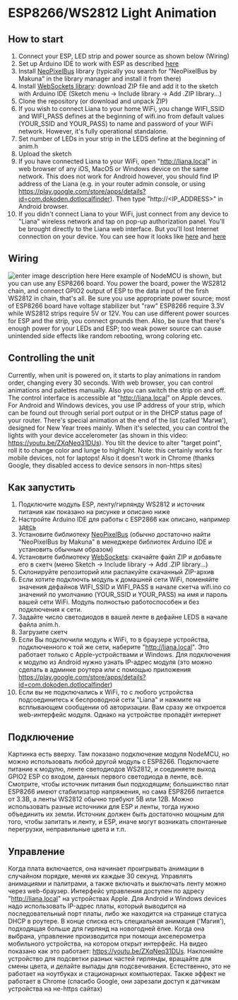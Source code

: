 # ESP8266/WS2812 Light Animation
## How to start
1. Connect your ESP, LED strip and power source as shown below (Wiring)
1. Set up Arduino IDE to work with ESP as described [here](https://randomnerdtutorials.com/how-to-install-esp8266-board-arduino-ide/)
1. Install [NeoPixelBus](https://github.com/Makuna/NeoPixelBus) library (typically you search for "NeoPixelBus by Makuna" in the library manager and install it from there)
1. Install [WebSockets library](https://github.com/Links2004/arduinoWebSockets/tree/ATmega): download ZIP file and add it to the sketch with Arduino IDE (Sketch menu -> Include library -> Add .ZIP library...)
1. Clone the repository (or download and unpack ZIP)
1. If you wish to connect Liana to your home WiFi, you change WIFI_SSID and WIFI_PASS defines at the beginning of wifi.ino from default values (YOUR_SSID and YOUR_PASS) to name and password of your WiFi network. However, it's fully operational standalone.
1. Set number of LEDs in your strip in the LEDS define at the beginning of anim.h
1. Upload the sketch
1. If you have connected Liana to your WiFi, open "http://liana.local" in web browser of any iOS, MacOS or Windows device on the same network. This does not work for Android however, you should find IP address of the Liana (e.g. in your router admin console, or using https://play.google.com/store/apps/details?id=com.dokoden.dotlocalfinder). Then type "http://<IP_ADDRESS>" in Android browser.
1. If you didn't connect Liana to your WiFi, just connect from any device to "Liana" wireless network and tap on pop-up authorization panel. You'll be brought directly to the Liana web interface. But you'll lost Internet connection on your device.
You can see how it looks like [here](https://youtu.be/if178oluID4) and [here](https://youtu.be/ZXqNeq31DUs)

## Wiring
![enter image description here](https://raw.githubusercontent.com/Vasil-Pahomov/Liana/master/Diagram.png)
Here example of NodeMCU is shown, but you can use any ESP8266 board. You power the board, power the WS2812 chain, and connect GPIO2 output of ESP to the data input of the firsh WS2812 in chain, that's all.
Be sure you use appropriate power source; most of ESP8266 board have voltage stabilizer but "raw" ESP8266 require 3.3V while WS2812 strips require 5V or 12V. You can use different power sources for ESP and the strip, you connect grounds then. Also, be sure that there's enough power for your LEDs and ESP; too weak power source can cause unintended side effects like random rebooting, wrong coloring etc.

## Controlling the unit
Currently, when unit is powered on, it starts to play animations in random order, changing every 30 seconds. With web browser, you can control animations and palettes manually. Also you can switch the strip on and off.
The control interface is accessible at "http://liana.local" on Apple devces. For Android and Windows devices, you use IP address of your strip, which can be found out through serial port output or in the DHCP status page of your router.
There's special animation at the end of the list (called 'Магия'), designed for New Year trees mainly. When it's selected, you can control the lights with your device accelerometer (as shown in this video: https://youtu.be/ZXqNeq31DUs). You tilt the device to alter "target point", roll it to change color and lunge to highlight.
Note: this certainly works for mobile devices, not for laptops! Also it doesn't work in Chrome (thanks Google, they disabled access to device sensors in non-https sites)

## Как запустить
1. Подключите модуль ESP, ленту/гирлянду WS2812 и источник питания как показано на рисунке и описано ниже
1. Настройте Arduino IDE для работы с ESP2866 как описано, например [здесь](http://geekmatic.in.ua/Arduino_IDE_with_WiFi_ESP8266)
1. Установите библиотеку [NeoPixelBus](https://github.com/Makuna/NeoPixelBus) (обычно достаточно найти "NeoPixelBus by Makuna" в менеджере библиотек Arduino IDE и установить обычным образом)
1. Установите библиотеку [WebSockets](https://github.com/Links2004/arduinoWebSockets/tree/ATmega): скачайте файл ZIP и добавьте его в скетч (меню Sketch -> Include library -> Add .ZIP library...)
1. Склонируйте репозиторий или распакуйте скачанный ZIP-архив
1. Если хотите подключть модуль к домашней сети WiFi, поменяйте значения дефайнов WIFI_SSID и WIFI_PASS в начале скетча wifi.ino со значений по умолчанию (YOUR_SSID и YOUR_PASS) на имя и пароль вашей сети WiFi. Модуль полностью работоспособен и без подключения к сети.
1. Задайте число светодиодов в вашей ленте в дефайне LEDS в начале файла anim.h.
1. Загрузите скетч
1. Если Вы подключили модуль к WiFi, то в браузере устройства, подключенного к той же сети, наберите "http://liana.local". Это работает только с Apple-устройствами и Windows. Для подключения к модулю из Android нужно узнать IP-адрес модуля (это можно сделать в админке роутера или с помощью приложения https://play.google.com/store/apps/details?id=com.dokoden.dotlocalfinder)
1. Если вы не подключались к WiFi, то с любого устройства подсоединитесь к беспроводной сети "Liana" и нажмите на всплывающем сообщении об авторизации. Вам сразу же откроется web-интерфейс модуля. Однако на устройстве пропадёт интернет

## Подключение
Картинка есть вверху. Там показано подключение модуля NodeMCU, но можно использовать любой другой модуль с ESP8266. Подключаете питание к модулю, ленте светодиодов WS2812, и соединяете выход GPIO2 ESP со входом, данных первого светодиода в ленте, всё.
Смотрите, чтобы источник питания был подходящим; большинство плат ESP8266 имеют стабилизатор напряжения, но сама ESP8266 питается от 3.3В, а ленты WS2812 обычно требуют 5В или 12В. Можно использовать разные источники для ESP и ленты, тогда нужно объединить их земли. 
Источник должен быть достаточно мощным для того, чтобы запитать и ленту, и ESP, иначе могут возникать спонтанные перегрузки, неправильные цвета и т.п.

## Управление
Когда плата включается, она начинает проигрывать анимации в случайном порядке, меняя их каждые 30 секунд. Управлять анимациями и палитрами, а также включать и выключать ленту можно через web-браузер.
Интерфейс управления доступен по адресу "http://liana.local" на устройствах Apple. Для Android и Windows devices надо использовать IP-адрес платы, который выводится на последовательный порт платы, либо же находится на странице статуса DHCP в роутере.
В конце списка есть специальная анимация ('Магия'), подходящая больше для гирлянд на новогодней ёлке. Когда она выбрана, управление производится при помощи акселерометра мобильного устройства, на котором открыт интерфейс. На видео показано как это работает: https://youtu.be/ZXqNeq31DUs. Наклоняйте устройство для подсветки разных частей гирлянды, вращайте для смены цвета, и делайте выпады для подсвечивания.
Естественно, это не работает на ноутбуках и стационарных компьютерах. Также эффект не работает в Chrome (спасибо Google, они зарезали доступ к датчикам устройства на не-https сайтах)